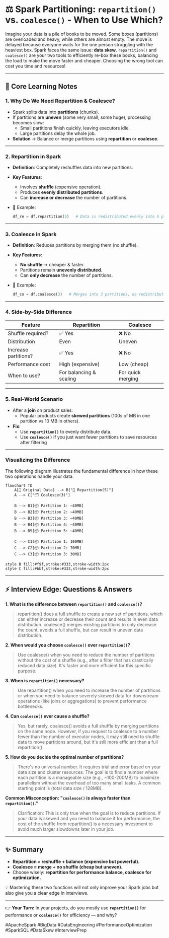 # ⚖️ Spark Partitioning: `repartition()` vs. `coalesce()` - When to Use Which?

Imagine your data is a pile of books to be moved. Some boxes (partitions) are overloaded and heavy, while others are almost empty. The move is delayed because everyone waits for the one person struggling with the heaviest box. Spark faces the same issue: **data skew**. `repartition()` and `coalesce()` are your two tools to efficiently re-box these books, balancing the load to make the move faster and cheaper. Choosing the wrong tool can cost you time and resources!

---

## 📘 Core Learning Notes

### 1. Why Do We Need Repartition & Coalesce?

- Spark splits data into **partitions** (chunks).
- If partitions are **uneven** (some very small, some huge), processing becomes slow:
    - Small partitions finish quickly, leaving executors idle.
    - Large partitions delay the whole job.
- **Solution** → Balance or merge partitions using **repartition** or **coalesce**.

---

### 2. Repartition in Spark

- **Definition**: Completely reshuffles data into new partitions.
- **Key Features**:
    - Involves **shuffle** (expensive operation).
    - Produces **evenly distributed partitions**.
    - Can **increase or decrease** the number of partitions.
- 📌 Example:
    
    ```python
    df_re = df.repartition(5)   # Data is redistributed evenly into 5 partitions
    ```
    

---

### 3. Coalesce in Spark

- **Definition**: Reduces partitions by merging them (no shuffle).
- **Key Features**:
    - **No shuffle** → cheaper & faster.
    - Partitions remain **unevenly distributed**.
    - Can **only decrease** the number of partitions.
- 📌 Example:
    
    ```python
    df_co = df.coalesce(3)   # Merges into 3 partitions, no redistribution
    ```
    

---

### 4. Side-by-Side Difference

| Feature | **Repartition** | **Coalesce** |
| --- | --- | --- |
| Shuffle required? | ✅ Yes | ❌ No |
| Distribution | Even | Uneven |
| Increase partitions? | ✅ Yes | ❌ No |
| Performance cost | High (expensive) | Low (cheap) |
| When to use? | For balancing & scaling | For quick merging |

---

### 5. Real-World Scenario

- After a **join** on product sales:
    - Popular products create **skewed partitions** (100s of MB in one partition vs 10 MB in others).
- **Fix**:
    - Use **`repartition()`** to evenly distribute data.
    - Use **`coalesce()`** if you just want fewer partitions to save resources after filtering

---

### Visualizing the Difference

The following diagram illustrates the fundamental difference in how these two operations handle your data.

```mermaid
flowchart TD
    A[📂 Original Data] --> B["🔀 Repartition(5)"]
    A --> C["🗂️ Coalesce(3)"]

    B --> B1[📦 Partition 1: ~40MB]
    B --> B2[📦 Partition 2: ~40MB]
    B --> B3[📦 Partition 3: ~40MB]
    B --> B4[📦 Partition 4: ~40MB]
    B --> B5[📦 Partition 5: ~40MB]

    C --> C1[📦 Partition 1: 100MB]
    C --> C2[📦 Partition 2: 70MB]
    C --> C3[📦 Partition 3: 30MB]

style B fill:#f9f,stroke:#333,stroke-width:2px
style C fill:#bbf,stroke:#333,stroke-width:2px

```

---

## ⚡ Interview Edge: Questions & Answers

**1. What is the difference between `repartition()` and `coalesce()`?**

> repartition() does a full shuffle to create a new set of partitions, which can either increase or decrease their count and results in even data distribution. coalesce() merges existing partitions to only decrease the count, avoids a full shuffle, but can result in uneven data distribution.
> 

**2. When would you choose `coalesce()` over `repartition()`?**

> Use coalesce() when you need to reduce the number of partitions without the cost of a shuffle (e.g., after a filter that has drastically reduced data size). It's faster and more efficient for this specific purpose.
> 

**3. When is `repartition()` necessary?**

> Use repartition() when you need to increase the number of partitions or when you need to balance severely skewed data for downstream operations (like joins or aggregations) to prevent performance bottlenecks.
> 

**4. Can `coalesce()` ever cause a shuffle?**

> Yes, but rarely. coalesce() avoids a full shuffle by merging partitions on the same node. However, if you request to coalesce to a number fewer than the number of executor nodes, it may still need to shuffle data to move partitions around, but it's still more efficient than a full repartition().
> 

**5. How do you decide the optimal number of partitions?**

> There's no universal number. It requires trial and error based on your data size and cluster resources. The goal is to find a number where each partition is a manageable size (e.g., ~100-200MB) to maximize parallelism without the overhead of too many small tasks. A common starting point is (total data size / 128MB).
> 

**Common Misconception: "`coalesce()` is always faster than `repartition()`."**

> Clarification: This is only true when the goal is to reduce partitions. If your data is skewed and you need to balance it for performance, the cost of the shuffle from repartition() is a necessary investment to avoid much larger slowdowns later in your job.
> 

---

## ✨ Summary

- **Repartition = reshuffle + balance (expensive but powerful).**
- **Coalesce = merge + no shuffle (cheap but uneven).**
- Choose wisely: **repartition for performance balance, coalesce for optimization.**

💡 Mastering these two functions will not only improve your Spark jobs but also give you a clear edge in interviews.

---

👉 **Your Turn:** In your projects, do you mostly use **`repartition()`** for performance or **`coalesce()`** for efficiency — and why?

#ApacheSpark #BigData #DataEngineering #PerformanceOptimization #SparkSQL #DataSkew #InterviewPrep